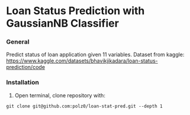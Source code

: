 # Loan Status Prediction with GaussianNB Classifier

### General
Predict status of loan application given 11 variables. Dataset from kaggle: https://www.kaggle.com/datasets/bhavikjikadara/loan-status-prediction/code

### Installation
1. Open terminal, clone repository with:
```
git clone git@github.com:polz0/loan-stat-pred.git --depth 1
```



